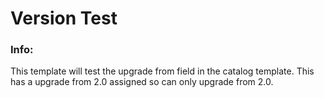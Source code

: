 # Version Test


### Info:

 This template will test the upgrade from field in the catalog template.  This has a upgrade from 2.0 assigned so can only upgrade from 2.0.